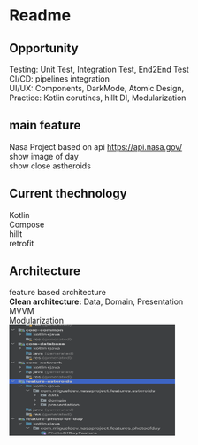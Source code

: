# Readme


## Opportunity

Testing: Unit Test, Integration Test, End2End Test<br>
CI/CD: pipelines integration<br>
UI/UX: Components, DarkMode, Atomic Design, <br>
Practice: Kotlin corutines, hillt DI, Modularization <br>


## main feature
Nasa Project based on api https://api.nasa.gov/<br> 
show image of day<br>
show close astheroids<br>

## Current thechnology

Kotlin<br>
Compose<br>
hillt<br>
retrofit<br>

## Architecture

feature based architecture<br>
**Clean architecture:** Data, Domain, Presentation<br>
MVVM<br>
Modularization<br>
<img src="images/three.png" alt="Diagrama del sistema" width="300" height="200">


